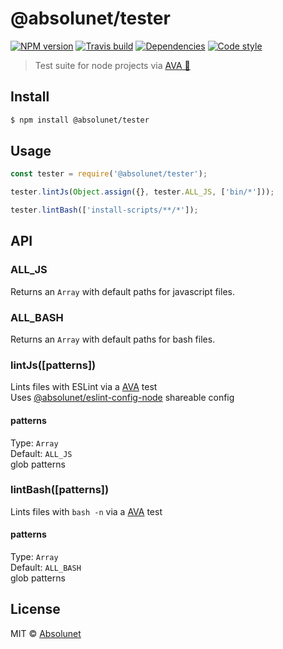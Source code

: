 # @absolunet/tester

[![NPM version](https://img.shields.io/npm/v/@absolunet/tester.svg)](https://www.npmjs.com/package/@absolunet/tester)
[![Travis build](https://img.shields.io/travis/absolunet/node-tester/master.svg)](https://travis-ci.org/absolunet/node-tester/builds)
[![Dependencies](https://img.shields.io/david/absolunet/node-tester.svg)](https://david-dm.org/absolunet/node-tester)
[![Code style](https://img.shields.io/badge/code_style-@absolunet/node-463fd4.svg)](https://github.com/absolunet/eslint-config-node)

> Test suite for node projects via [AVA 🚀](https://ava.li)


## Install

```sh
$ npm install @absolunet/tester
```


## Usage

```js
const tester = require('@absolunet/tester');

tester.lintJs(Object.assign({}, tester.ALL_JS, ['bin/*']));

tester.lintBash(['install-scripts/**/*']);
```


## API

### ALL_JS

Returns an `Array` with default paths for javascript files.

### ALL_BASH

Returns an `Array` with default paths for bash files.

### lintJs([patterns])

Lints files with ESLint via a [AVA](https://ava.li) test<br>
Uses [@absolunet/eslint-config-node](https://www.npmjs.com/package/@absolunet/eslint-config-node) shareable config

#### patterns

Type: `Array`<br>
Default: `ALL_JS`<br>
glob patterns

### lintBash([patterns])

Lints files with `bash -n` via a [AVA](https://ava.li) test

#### patterns

Type: `Array`<br>
Default: `ALL_BASH`<br>
glob patterns



## License

MIT © [Absolunet](https://absolunet.com)
